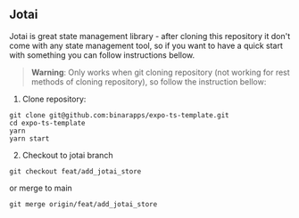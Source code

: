 ## Jotai

Jotai is great state management library - after cloning this repository it don't come with any state management tool, so if you want to have a quick start with something you can follow instructions bellow.

> **Warning**: Only works when git cloning repository (not working for rest methods of cloning repository), so follow the instruction bellow:

1. Clone repository:

```
git clone git@github.com:binarapps/expo-ts-template.git
cd expo-ts-template
yarn
yarn start
```

2. Checkout to jotai branch

```
git checkout feat/add_jotai_store
```

or merge to main

```
git merge origin/feat/add_jotai_store
```
